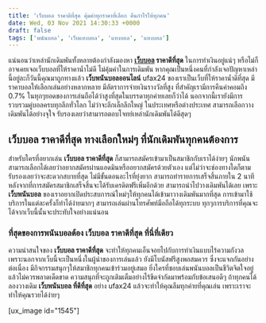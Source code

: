 ```yaml
---
title: 'เว็บบอล ราคาดีที่สุด คุ้มค่าทุกราคาที่เลือก คืนกำไรให้ทุกคน'
date: Wed, 03 Nov 2021 14:30:33 +0000
draft: false
tags: ['พนันบอล', 'เว็บแทงบอล', 'แทงบอล', 'แทงบอล']
---
```


แน่นอนว่าเหล่านักเดิมพันทั้งหลายต้องกำลังมองหา **[เว็บบอล](/archives/) ราคาดีที่สุด** ในการทำเงินอยู่แน่ๆ หรือไม่ก็อาจเคยเจอเว็บบอลที่ให้ราคาน้ำไม่ดี ไม่คุ้มค่าในการเดิมพัน หากคุณเป็นหนึ่งคนที่กำลังเจอปัญหาเหล่านี้อยู่ละก็วันนี้คุณมาถูกทางแล้ว **เว็บพนันบอลออนไลน์** ufax24 ของเราเป็นเว็บที่ให้ราคาน้ำดีที่สุด มีราคาบอลให้เลือกเล่นอย่างหลากหลาย มีอัตราการจ่ายเงินรางวัลที่สูง ที่สำคัญเรามีการคืนค่าคอมถึง 0.7% ในทุกๆยอดของการเล่นถือได้ว่าสูงที่สุดในบรรดาทุกค่ายเลยก็ว่าได้ นอกจากนี้เรายังมีการรวบรวมคู่บอลครบทุกลีกทั่วโลก ไม่ว่าจะลีกเล็กลีกใหญ่ ในประเทศหรือต่างประเทศ สามารถเลือกวางเดิมพันได้อย่างจุใจ รับรองเลยว่าสามารถตอบโจทย์เหล่านักเดิมพันได้ดีสุดๆ

**เว็บบอล ราคาดีที่สุด ทางเลือกใหม่ๆ ที่นักเดิมพันทุกคนต้องการ**
----------------------------------------------------------------

สำหรับใครที่อยากเล่น **เว็บบอล ราคาดีที่สุด** ก็สามารถสมัครเข้ามาเป็นสมาชิกกับเราได้ง่ายๆ นักพนันสามารถเลือกได้เลยว่าอยากสมัครผ่านแอดมินหรืออยากสมัครด้วยตัวเอง แต่ไม่ว่าจะช่องทางใดก็ตามรับรองเลยว่าจะสะดวกสบายที่สุด ไม่มีขั้นตอนอะไรที่ยุ่งยาก สามารถทำรายการเสร็จสิ้นภายใน 2 นาที หลังจากที่การสมัครสมาชิกเสร็จสิ้นจะได้รับเครดิตฟรีเพิ่มอีกด้วย สามารถนำไปวางเดิมพันได้เลย เพราะ **เว็บพนันบอล** ของเราอยากเปิดประสบการณ์ใหม่ๆให้ทุกคนได้เข้ามาวางเดิมพันมากที่สุด การเข้ามาใช้บริการในแต่ละครั้งก็ทำได้ง่ายมากๆ สามารถเล่นผ่านโทรศัพท์มือถือได้ทุกระบบ ทุกๆการบริการที่คุณจะได้จากเว็บนี้นั้นจะประทับใจอย่างแน่นอน

### **ที่สุดของการพนันบอลต้อง เว็บบอล ราคาดีที่สุด ที่นี่ที่เดียว**

ความน่าสนใจของ **เว็บบอล ราคาดีที่สุด** จะทำให้ทุกคนเอ็นจอยไปกับการทำเงินแบบไร้ความกังวล เพราะนอกจากเว็บนี้จะเป็นหนึ่งในผู้นำของการเล่นแล้ว ยังมีโบนัสฟรีสูงพอสมควร ซึ่งจะแจกกันอย่างต่อเนื่อง มีกิจกรรมสนุกๆให้สมาชิกทุกคนเข้าร่วมอยู่เสมอ ยิ่งใครที่ชอบเล่นพนันบอลเป็นชีวิตจิตใจอยู่แล้วไม่ควรพลาดเด็ดขาด ความสนุกที่จะถูกเติมเต็มอย่างไร้ขีดจำกัดมาพร้อมกับข้อเสนอดีๆ ถ้าทุกคนได้ลองวางเดิม **เว็บพนันบอล ที่ดีที่สุด** อย่าง ufax24 แล้วจะทำให้คุณลืมทุกค่ายที่คุณเล่น เพราะเราจะทำให้คุณรวยได้ง่ายๆ

\[ux\_image id="1545"\]